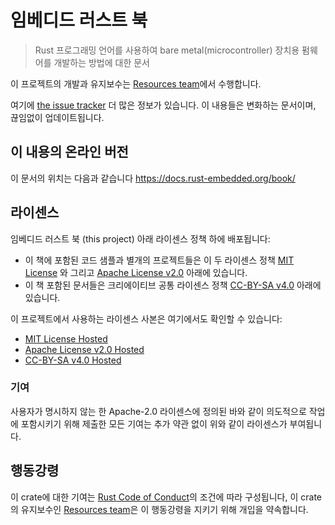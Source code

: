 # 임베디드 러스트 북

> Rust 프로그래밍 언어를 사용하여 bare metal(microcontroller) 장치용 펌웨어를 개발하는 방법에 대한 문서

이 프로젝트의 개발과 유지보수는 [Resources team][team]에서 수행합니다.

여기에 [the issue tracker] 더 많은 정보가 있습니다. 이 내용들은 변화하는 문서이며, 끊임없이 업데이트됩니다.

[the issue tracker]: https://github.com/rust-embedded/book/issues

## 이 내용의 온라인 버전

이 문서의 위치는 다음과 같습니다 https://docs.rust-embedded.org/book/

## 라이센스

임베디드 러스트 북 (this project) 아래 라이센스 정책 하에 배포됩니다:

- 이 책에 포함된 코드 샘플과 별개의 프로젝트들은 이 두 라이센스 정책 [MIT License] 와 그리고 [Apache License v2.0] 아래에 있습니다.
- 이 책 포함된 문서들은 크리에이티브 공통 라이센스 정책 [CC-BY-SA v4.0] 아래에 있습니다.

이 프로젝트에서 사용하는 라이센스 사본은 여기에서도 확인할 수 있습니다:

- [MIT License Hosted]
- [Apache License v2.0 Hosted]
- [CC-BY-SA v4.0 Hosted]

[MIT License]: ./LICENSE-MIT
[Apache License v2.0]: ./LICENSE-APACHE
[CC-BY-SA v4.0]: ./LICENSE-CC-BY-SA
[MIT License Hosted]: https://opensource.org/licenses/MIT
[Apache License v2.0 Hosted]: http://www.apache.org/licenses/LICENSE-2.0
[CC-BY-SA v4.0 Hosted]: https://creativecommons.org/licenses/by-sa/4.0/legalcode

### 기여

사용자가 명시하지 않는 한 Apache-2.0 라이센스에 정의된 바와 같이 의도적으로 작업에 포함시키기 위해 제출한 모든 기여는 추가 약관 없이 위와 같이 라이센스가 부여됩니다.

## 행동강령

이 crate에 대한 기여는 [Rust Code of Conduct][CoC]의 조건에 따라 구성됩니다,
이 crate의 유지보수인 [Resources team][team]은 이 행동강령을 지키기 위해 개입을 약속합니다.

[CoC]: CODE_OF_CONDUCT.md
[team]: https://github.com/rust-embedded/wg#the-resources-team
